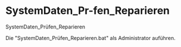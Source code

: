 # SystemDaten_Pr-fen_Reparieren
SystemDaten_Prüfen_Reparieren

Die "SystemDaten_Prüfen_Reparieren.bat" als Administrator auführen.
